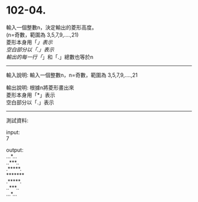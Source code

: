 # 102-04. 

輸入一個整數n，決定輸出的菱形高度。  
(n=奇數，範圍為 3,5,7,9,....,21)  
菱形本身用「*」表示  
空白部分以「.」表示  
輸出的每一行「*」和「.」總數也等於n  

------------------ 
輸入說明: 
輸入一個整數n，n=奇數，範圍為 3,5,7,9,....,21 

輸出說明: 
根據n將菱形畫出來  
菱形本身用「*」表示  
空白部分以「.」表示  

---------------- 
測試資料:  

input:  
7  

output:  
...\*...  
..\*\*\*..  
.\*\*\*\*\*.  
\*\*\*\*\*\*\*  
.*****.  
..\*\*\*..  
...*...  
